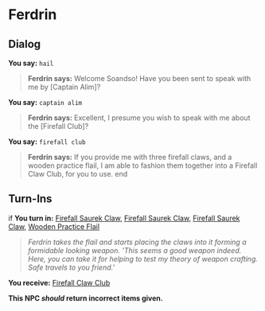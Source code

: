 # Ferdrin
## Dialog

**You say:** `hail`



>**Ferdrin says:** Welcome Soandso! Have you been sent to speak with me by [Captain Alim]?

**You say:** `captain alim`



>**Ferdrin says:** Excellent, I presume you wish to speak with me about the [Firefall Club]?

**You say:** `firefall club`



>**Ferdrin says:** If you provide me with three firefall claws, and a wooden practice flail, I am able to fashion them together into a Firefall Claw Club, for you to use.
end

## Turn-Ins



if **You turn in:** [Firefall Saurek Claw](/item/7807), [Firefall Saurek Claw](/item/7807), [Firefall Saurek Claw](/item/7807), [Wooden Practice Flail](/item/30579)


>*Ferdrin takes the flail and starts placing the claws into it forming a formidable looking weapon. 'This seems a good weapon indeed. Here, you can take it for helping to test my theory of weapon crafting. Safe travels to you friend.'*


 **You receive:**  [Firefall Claw Club](/item/7813) 

**This NPC *should* return incorrect items given.**





